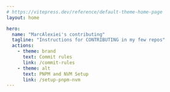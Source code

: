 ```yaml
---
# https://vitepress.dev/reference/default-theme-home-page
layout: home

hero:
  name: "MarcAlexiei's contributing"
  tagline: "Instructions for CONTRIBUTING in my few repos"
  actions:
    - theme: brand
      text: Commit rules
      link: /commit-rules
    - theme: alt
      text: PNPM and NVM Setup
      link: /setup-pnpm-nvm
---
```

